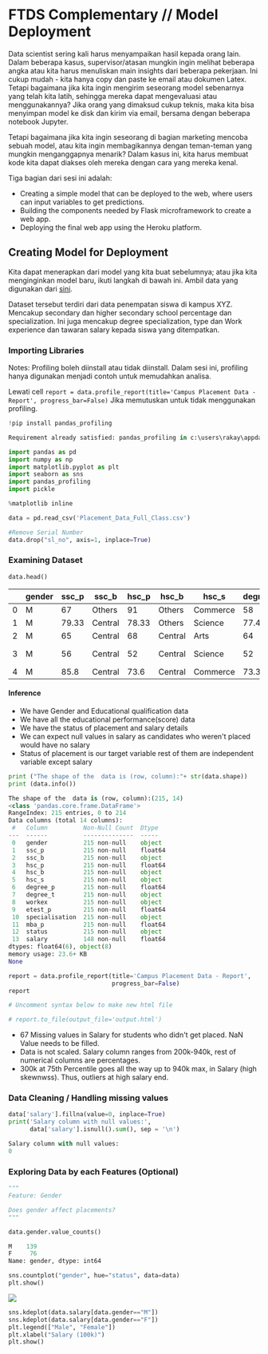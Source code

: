 # FTDS Complementary // Model Deployment
Data scientist sering kali harus menyampaikan hasil kepada orang lain. Dalam beberapa kasus, supervisor/atasan mungkin ingin melihat beberapa angka atau kita harus menuliskan main insights dari beberapa pekerjaan. Ini cukup mudah - kita hanya copy dan paste ke email atau dokumen Latex. Tetapi bagaimana jika kita ingin mengirim seseorang model sebenarnya yang telah kita latih, sehingga mereka dapat mengevaluasi atau menggunakannya? Jika orang yang dimaksud cukup teknis, maka kita bisa menyimpan model ke disk dan kirim via email, bersama dengan beberapa notebook Jupyter.

Tetapi bagaimana jika kita ingin seseorang di bagian marketing mencoba sebuah model, atau kita ingin membagikannya dengan teman-teman yang mungkin menganggapnya menarik? Dalam kasus ini, kita harus membuat kode kita dapat diakses oleh mereka dengan cara yang mereka kenal.

Tiga bagian dari sesi ini adalah:

- Creating a simple model that can be deployed to the web, where users can input variables to get predictions.
- Building the components needed by Flask microframework to create a web app.
- Deploying the final web app using the Heroku platform.

## Creating Model for Deployment
Kita dapat menerapkan dari model yang kita buat sebelumnya; atau jika kita menginginkan model baru, ikuti langkah di bawah ini. Ambil data yang digunakan dari [sini](https://www.kaggle.com/benroshan/factors-affecting-campus-placement).

Dataset tersebut terdiri dari data penempatan siswa di kampus XYZ. Mencakup secondary dan higher secondary school percentage dan specialization. Ini juga mencakup degree specialization, type dan Work experience dan tawaran salary kepada siswa yang ditempatkan.

### Importing Libraries
Notes: Profiling boleh diinstall atau tidak diinstall. Dalam sesi ini, profiling hanya digunakan menjadi contoh untuk memudahkan analisa.

Lewati cell `report = data.profile_report(title='Campus Placement Data - Report', progress_bar=False)` Jika memutuskan untuk tidak menggunakan profiling.

```python
!pip install pandas_profiling
```

```python
Requirement already satisfied: pandas_profiling in c:\users\rakay\appdata\local\programs\python\python38\lib\site-packages (2.9.0)
```

```python
import pandas as pd
import numpy as np
import matplotlib.pyplot as plt
import seaborn as sns
import pandas_profiling
import pickle

%matplotlib inline
```

```python
data = pd.read_csv('Placement_Data_Full_Class.csv')

#Remove Serial Number
data.drop("sl_no", axis=1, inplace=True)
```

### Examining Dataset

```python
data.head()
```
|   | gender | ssc_p | ssc_b   | hsc_p | hsc_b   | hsc_s    | degree_p | degree_t  | workex | etest_p | specialisation | mba_p | status     | salary |
|---|--------|-------|---------|-------|---------|----------|----------|-----------|--------|---------|----------------|-------|------------|--------|
| 0 | M      | 67    | Others  | 91    | Others  | Commerce | 58       | Sci&Tech  | No     | 55      | Mkt&HR         | 58.8  | Placed     | 270000 |
| 1 | M      | 79.33 | Central | 78.33 | Others  | Science  | 77.48    | Sci&Tech  | Yes    | 86.5    | Mkt&Fin        | 66.28 | Placed     | 200000 |
| 2 | M      | 65    | Central | 68    | Central | Arts     | 64       | Comm&Mgmt | No     | 75      | Mkt&Fin        | 57.8  | Placed     | 250000 |
| 3 | M      | 56    | Central | 52    | Central | Science  | 52       | Sci&Tech  | No     | 66      | Mkt&HR         | 59.43 | Not Placed | NaN    |
| 4 | M      | 85.8  | Central | 73.6  | Central | Commerce | 73.3     | Comm&Mgmt | No     | 96.8    | Mkt&Fin        | 55.5  | Placed     | 425000 |

#### Inference

- We have Gender and Educational qualification data
- We have all the educational performance(score) data
- We have the status of placement and salary details
- We can expect null values in salary as candidates who weren't placed would have no salary
- Status of placement is our target variable rest of them are independent variable except salary

```python
print ("The shape of the  data is (row, column):"+ str(data.shape))
print (data.info())
```

```python
The shape of the  data is (row, column):(215, 14)
<class 'pandas.core.frame.DataFrame'>
RangeIndex: 215 entries, 0 to 214
Data columns (total 14 columns):
 #   Column          Non-Null Count  Dtype  
---  ------          --------------  -----  
 0   gender          215 non-null    object 
 1   ssc_p           215 non-null    float64
 2   ssc_b           215 non-null    object 
 3   hsc_p           215 non-null    float64
 4   hsc_b           215 non-null    object 
 5   hsc_s           215 non-null    object 
 6   degree_p        215 non-null    float64
 7   degree_t        215 non-null    object 
 8   workex          215 non-null    object 
 9   etest_p         215 non-null    float64
 10  specialisation  215 non-null    object 
 11  mba_p           215 non-null    float64
 12  status          215 non-null    object 
 13  salary          148 non-null    float64
dtypes: float64(6), object(8)
memory usage: 23.6+ KB
None
```

```python
report = data.profile_report(title='Campus Placement Data - Report',
                             progress_bar=False)
report

# Uncomment syntax below to make new html file

# report.to_file(output_file='output.html')
```
- 67 Missing values in Salary for students who didn't get placed. NaN Value needs to be filled.
- Data is not scaled. Salary column ranges from 200k-940k, rest of numerical columns are percentages.
- 300k at 75th Percentile goes all the way up to 940k max, in Salary (high skewnwss). Thus, outliers at high salary end.

### Data Cleaning / Handling missing values

```python
data['salary'].fillna(value=0, inplace=True)
print('Salary column with null values:',
      data['salary'].isnull().sum(), sep = '\n')
```

```python
Salary column with null values:
0
```

### Exploring Data by each Features (Optional)

```python
"""
Feature: Gender

Does gender affect placements?
"""

data.gender.value_counts()
```

```python
M    139
F     76
Name: gender, dtype: int64
```
```python
sns.countplot("gender", hue="status", data=data)
plt.show()
```

![](vscode-remote://wsl%2Bubuntu/home/nikki/workspace/hacktiv8/ftds_learning_journal/phase_1/week_4/assets/1605086522228.jpg)

```python
sns.kdeplot(data.salary[data.gender=="M"])
sns.kdeplot(data.salary[data.gender=="F"])
plt.legend(["Male", "Female"])
plt.xlabel("Salary (100k)")
plt.show()
```
